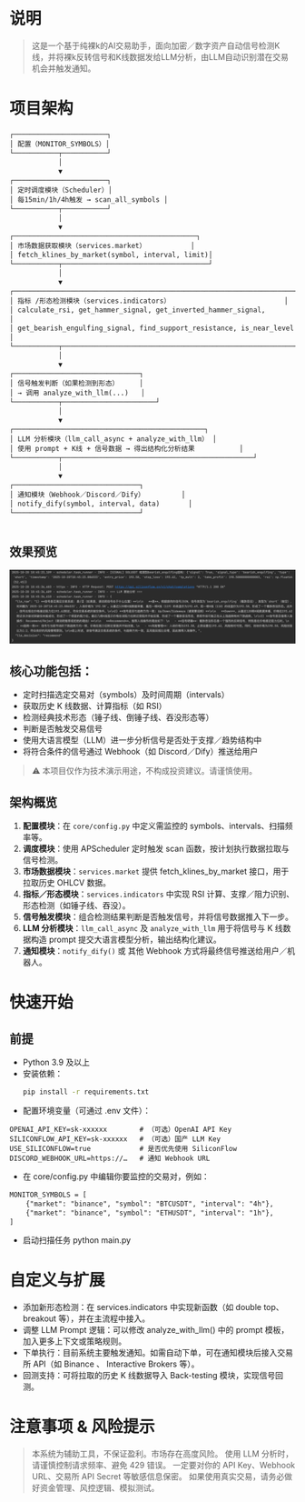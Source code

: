 # 说明
> 这是一个基于纯裸k的AI交易助手，面向加密／数字资产自动信号检测K线，并将裸k反转信号和K线数据发给LLM分析，由LLM自动识别潜在交易机会并触发通知。

# 项目架构
```
┌───────────────────────┐
│ 配置（MONITOR_SYMBOLS）│
└───────────┬───────────┘
            │
            ▼
┌───────────────────────┐
│ 定时调度模块（Scheduler）│
│ 每15min/1h/4h触发 → scan_all_symbols │
└───────────┬───────────┘
            │
            ▼
┌─────────────────────────────────────────────┐
│ 市场数据获取模块（services.market）           │
│ fetch_klines_by_market(symbol, interval, limit)│
└───────────┬────────────────────────────────────┘
            │
            ▼
┌───────────────────────────────────────────────────────────────────────┐
│ 指标 /形态检测模块（services.indicators）                            │
│ calculate_rsi, get_hammer_signal, get_inverted_hammer_signal,        │
│ get_bearish_engulfing_signal, find_support_resistance, is_near_level │
└───────────┬─────────────────────────────────────────────────────────────┘
            │
            ▼
┌───────────────────────────────┐
│ 信号触发判断（如果检测到形态）     │
│ → 调用 analyze_with_llm(...)   │
└───────────┬───────────────────────┘
            │
            ▼
┌───────────────────────────────────────────────┐
│ LLM 分析模块（llm_call_async + analyze_with_llm） │
│ 使用 prompt + K线 + 信号数据 → 得出结构化分析结果           │
└───────────┬───────────────────────────────────────────────┘
            │
            ▼
┌───────────────────────────────┐
│ 通知模块（Webhook／Discord／Dify）         │
│ notify_dify(symbol, interval, data)       │
└───────────────────────────────┘


```
## 效果预览
![alt text](image.png)

## 核心功能包括：
- 定时扫描选定交易对（symbols）及时间周期（intervals）  
- 获取历史 K 线数据、计算指标（如 RSI）  
- 检测经典技术形态（锤子线、倒锤子线、吞没形态等）  
- 判断是否触发交易信号  
- 使用大语言模型（LLM）进一步分析信号是否处于支撑／趋势结构中  
- 将符合条件的信号通过 Webhook（如 Discord／Dify）推送给用户  

> ⚠️ 本项目仅作为技术演示用途，不构成投资建议。请谨慎使用。

## 架构概览  
1. **配置模块**：在 `core/config.py` 中定义需监控的 symbols、intervals、扫描频率等。  
2. **调度模块**：使用 APScheduler 定时触发 scan 函数，按计划执行数据拉取与信号检测。  
3. **市场数据模块**：`services.market` 提供 fetch_klines_by_market 接口，用于拉取历史 OHLCV 数据。  
4. **指标／形态模块**：`services.indicators` 中实现 RSI 计算、支撑／阻力识别、形态检测（如锤子线、吞没）。  
5. **信号触发模块**：组合检测结果判断是否触发信号，并将信号数据推入下一步。  
6. **LLM 分析模块**：`llm_call_async` 及 `analyze_with_llm` 用于将信号与 K 线数据构造 prompt 提交大语言模型分析，输出结构化建议。  
7. **通知模块**：`notify_dify()` 或 其他 Webhook 方式将最终信号推送给用户／机器人。  

# 快速开始  
## 前提  
- Python 3.9 及以上  
- 安装依赖：  
  ```bash
  pip install -r requirements.txt

- 配置环境变量（可通过 .env 文件）：
```
OPENAI_API_KEY=sk-xxxxxx        # （可选）OpenAI API Key  
SILICONFLOW_API_KEY=sk-xxxxxx   # （可选）国产 LLM Key  
USE_SILICONFLOW=true            # 是否优先使用 SiliconFlow  
DISCORD_WEBHOOK_URL=https://…   # 通知 Webhook URL  

```
- 在 core/config.py 中编辑你要监控的交易对，例如：
```
MONITOR_SYMBOLS = [
    {"market": "binance", "symbol": "BTCUSDT", "interval": "4h"},
    {"market": "binance", "symbol": "ETHUSDT", "interval": "1h"},
]
```
- 启动扫描任务
python main.py   

# 自定义与扩展

- 添加新形态检测：在 services.indicators 中实现新函数（如 double top、breakout 等），并在主流程中接入。
- 调整 LLM Prompt 逻辑：可以修改 analyze_with_llm() 中的 prompt 模板，加入更多上下文或策略规则。
- 下单执行：目前系统主要触发通知。如需自动下单，可在通知模块后接入交易所 API（如 Binance 、 Interactive Brokers 等）。
- 回测支持：可将拉取的历史 K 线数据导入 Back-testing 模块，实现信号回测。

# 注意事项 & 风险提示

> 本系统为辅助工具，不保证盈利。市场存在高度风险。
> 使用 LLM 分析时，请谨慎控制请求频率、避免 429 错误。
> 一定要对你的 API Key、Webhook URL、交易所 API Secret 等敏感信息保密。
> 如果使用真实交易，请务必做好资金管理、风控逻辑、模拟测试。
